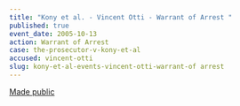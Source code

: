 ```yaml
---
title: "Kony et al. - Vincent Otti - Warrant of Arrest "
published: true
event_date: 2005-10-13
action: Warrant of Arrest
case: the-prosecutor-v-kony-et-al
accused: vincent-otti
slug: kony-et-al-events-vincent-otti-warrant-of arrest
---
```


[Made public](http://www.icc-cpi.int/iccdocs/doc/doc97189.pdf)

